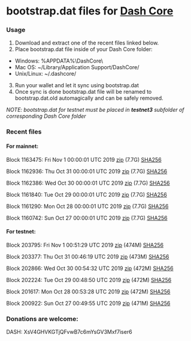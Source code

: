 # bootstrap.dat files for [Dash Core](https://github.com/dashpay/dash)

### Usage

1. Download and extract one of the recent files linked below.
2. Place bootstrap.dat file inside of your Dash Core folder:
 - Windows: %APPDATA%\DashCore\
 - Mac OS: ~/Library/Application Support/DashCore/
 - Unix/Linux: ~/.dashcore/
3. Run your wallet and let it sync using bootstrap.dat
4. Once sync is done bootstrap.dat file will be renamed to bootstrap.dat.old automagically and can be safely removed.

_NOTE: bootstrap.dat for testnet must be placed in **testnet3** subfolder of corresponding Dash Core folder_

### Recent files

#### For mainnet:

Block 1163475: Fri Nov  1 00:00:01 UTC 2019 [zip](https://dash-bootstrap.ams3.digitaloceanspaces.com/mainnet/2019-11-01/bootstrap.dat.zip) (7.7G) [SHA256](https://dash-bootstrap.ams3.digitaloceanspaces.com/mainnet/2019-11-01/sha256.txt)

Block 1162936: Thu Oct 31 00:00:01 UTC 2019 [zip](https://dash-bootstrap.ams3.digitaloceanspaces.com/mainnet/2019-10-31/bootstrap.dat.zip) (7.7G) [SHA256](https://dash-bootstrap.ams3.digitaloceanspaces.com/mainnet/2019-10-31/sha256.txt)

Block 1162386: Wed Oct 30 00:00:01 UTC 2019 [zip](https://dash-bootstrap.ams3.digitaloceanspaces.com/mainnet/2019-10-30/bootstrap.dat.zip) (7.7G) [SHA256](https://dash-bootstrap.ams3.digitaloceanspaces.com/mainnet/2019-10-30/sha256.txt)

Block 1161840: Tue Oct 29 00:00:01 UTC 2019 [zip](https://dash-bootstrap.ams3.digitaloceanspaces.com/mainnet/2019-10-29/bootstrap.dat.zip) (7.7G) [SHA256](https://dash-bootstrap.ams3.digitaloceanspaces.com/mainnet/2019-10-29/sha256.txt)

Block 1161290: Mon Oct 28 00:00:01 UTC 2019 [zip](https://dash-bootstrap.ams3.digitaloceanspaces.com/mainnet/2019-10-28/bootstrap.dat.zip) (7.7G) [SHA256](https://dash-bootstrap.ams3.digitaloceanspaces.com/mainnet/2019-10-28/sha256.txt)

Block 1160742: Sun Oct 27 00:00:01 UTC 2019 [zip](https://dash-bootstrap.ams3.digitaloceanspaces.com/mainnet/2019-10-27/bootstrap.dat.zip) (7.7G) [SHA256](https://dash-bootstrap.ams3.digitaloceanspaces.com/mainnet/2019-10-27/sha256.txt)


#### For testnet:

Block 203795: Fri Nov  1 00:51:29 UTC 2019 [zip](https://dash-bootstrap.ams3.digitaloceanspaces.com/testnet/2019-11-01/bootstrap.dat.zip) (474M) [SHA256](https://dash-bootstrap.ams3.digitaloceanspaces.com/testnet/2019-11-01/sha256.txt)

Block 203377: Thu Oct 31 00:46:19 UTC 2019 [zip](https://dash-bootstrap.ams3.digitaloceanspaces.com/testnet/2019-10-31/bootstrap.dat.zip) (473M) [SHA256](https://dash-bootstrap.ams3.digitaloceanspaces.com/testnet/2019-10-31/sha256.txt)

Block 202866: Wed Oct 30 00:54:32 UTC 2019 [zip](https://dash-bootstrap.ams3.digitaloceanspaces.com/testnet/2019-10-30/bootstrap.dat.zip) (472M) [SHA256](https://dash-bootstrap.ams3.digitaloceanspaces.com/testnet/2019-10-30/sha256.txt)

Block 202224: Tue Oct 29 00:48:50 UTC 2019 [zip](https://dash-bootstrap.ams3.digitaloceanspaces.com/testnet/2019-10-29/bootstrap.dat.zip) (472M) [SHA256](https://dash-bootstrap.ams3.digitaloceanspaces.com/testnet/2019-10-29/sha256.txt)

Block 201617: Mon Oct 28 00:53:28 UTC 2019 [zip](https://dash-bootstrap.ams3.digitaloceanspaces.com/testnet/2019-10-28/bootstrap.dat.zip) (472M) [SHA256](https://dash-bootstrap.ams3.digitaloceanspaces.com/testnet/2019-10-28/sha256.txt)

Block 200922: Sun Oct 27 00:49:55 UTC 2019 [zip](https://dash-bootstrap.ams3.digitaloceanspaces.com/testnet/2019-10-27/bootstrap.dat.zip) (471M) [SHA256](https://dash-bootstrap.ams3.digitaloceanspaces.com/testnet/2019-10-27/sha256.txt)


### Donations are welcome:

DASH: XsV4GHVKGTjQFvwB7c6mYsGV3Mxf7iser6
